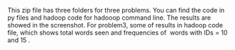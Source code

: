This zip file has three folders for three problems. You can find the code in py files and hadoop code for hadooop command line. The results are showed in the screenshot. For problem3, some of results in hadoop code file, which shows total words seen and frequencies of &nbsp;words with IDs = 10 and 15 .
